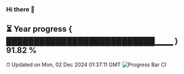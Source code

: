 ### Hi there 👋
⏳ Year progress { ███████████████████████████▁▁▁ } 91.82 %
---
⏰ Updated on Mon, 02 Dec 2024 01:37:11 GMT
![Progress Bar CI](https://github.com/liununu/liununu/workflows/Progress%20Bar%20CI/badge.svg)
